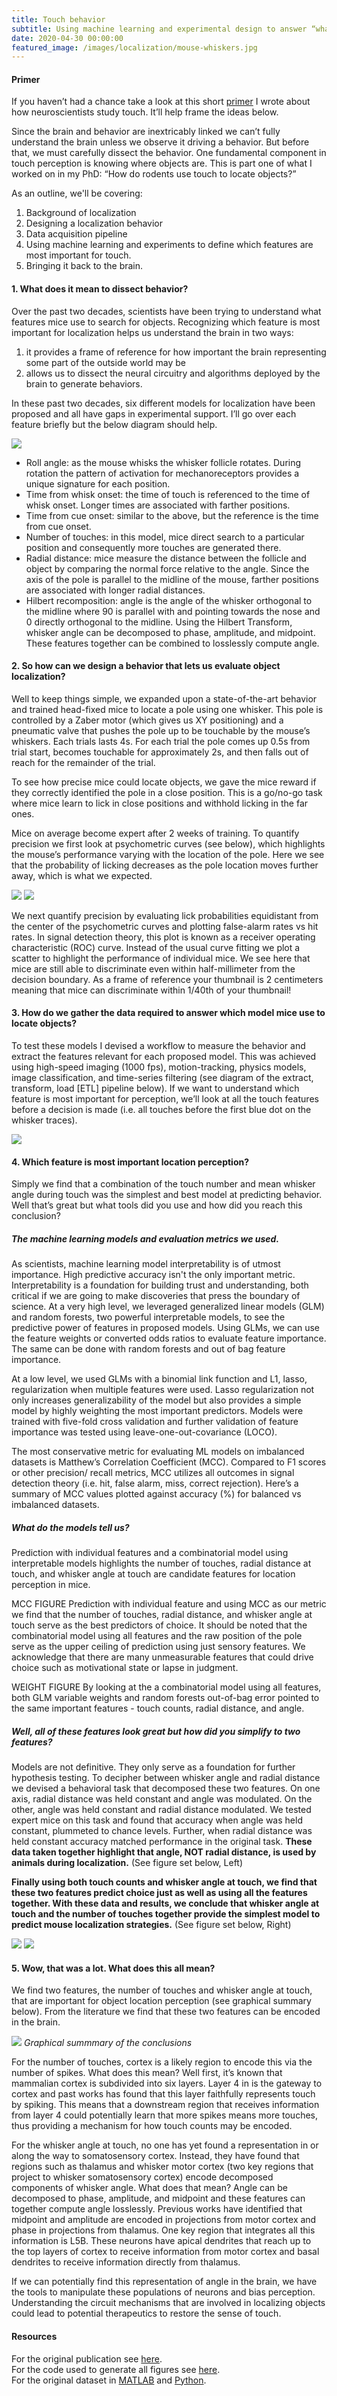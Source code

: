 ```yaml
---
title: Touch behavior
subtitle: Using machine learning and experimental design to answer “what is the behavioral basis of touch localization?”
date: 2020-04-30 00:00:00
featured_image: /images/localization/mouse-whiskers.jpg
---
```


#### Primer
If you haven’t had a chance take a look at this short [primer](http://jacheung.com/blog/neuroscience-primer) I wrote about how neuroscientists study touch. It’ll help frame the ideas below. 

Since the brain and behavior are inextricably linked we can’t fully understand the brain unless we observe it driving a behavior. But before that, we must carefully dissect the behavior. One fundamental component in touch perception is knowing where objects are. This is part one of what I worked on in my PhD: “How do rodents use touch to locate objects?”

As an outline, we'll be covering: 
1. Background of localization 
2. Designing a localization behavior
3. Data acquisition pipeline
4. Using machine learning and experiments to define which features are most important for touch. 
5. Bringing it back to the brain. 

#### 1. What does it mean to dissect behavior? 

Over the past two decades, scientists have been trying to understand what features mice use to search for objects. Recognizing which feature is most important for localization helps us understand the brain in two ways:

 1. it provides a frame of reference for how important the brain representing some part of the outside world may be
 2. allows us to dissect the neural circuitry and algorithms deployed by the brain to generate behaviors.

In these past two decades, six different models for localization have been proposed and all have gaps in experimental support. I’ll go over each feature briefly but the below diagram should help.

![](/images/projects/localization/models.png)

* Roll angle: as the mouse whisks the whisker follicle rotates. During rotation the pattern of activation for mechanoreceptors provides a unique signature for each position. 
* Time from whisk onset: the time of touch is referenced to the time of whisk onset. Longer times are associated with farther positions.
* Time from cue onset: similar to the above, but the reference is the time from cue onset. 
* Number of touches: in this model, mice direct search to a particular position and consequently more touches are generated there. 
* Radial distance: mice measure the distance between the follicle and object by comparing the normal force relative to the angle. Since the axis of the pole is parallel to the midline of the mouse, farther positions are associated with longer radial distances.
* Hilbert recomposition: angle is the angle of the whisker orthogonal to the midline where 90 is parallel with and pointing towards the nose and 0 directly orthogonal to the midline. Using the Hilbert Transform, whisker angle can be decomposed to phase, amplitude, and midpoint. These features together can be combined to losslessly compute angle. 

#### 2. So how can we design a behavior that lets us evaluate object localization? 
Well to keep things simple, we expanded upon a state-of-the-art behavior and trained head-fixed mice to locate a pole using one whisker. This pole is controlled by a Zaber motor (which gives us XY positioning) and a pneumatic valve that pushes the pole up to be touchable by the mouse’s whiskers. Each trials lasts 4s. For each trial the pole comes up 0.5s from trial start, becomes touchable for approximately 2s, and then falls out of reach for the remainder of the trial. 

To see how precise mice could locate objects, we gave the mice reward if they correctly identified the pole in a close position. This is a go/no-go task where mice learn to lick in close positions and withhold licking in the far ones. 

Mice on average become expert after 2 weeks of training. To quantify precision we first look at psychometric curves (see below), which highlights the mouse’s performance varying with the location of the pole. Here we see that the probability of licking decreases as the pole location moves further away, which is what we expected. 

<div class="gallery" data-columns="2">
	<img src="/images/projects/localization/psychometric-curves.png">
	<img src="/images/projects/localization/localization-precision.png">
</div>


 We next quantify precision by evaluating lick probabilities equidistant from the center of the psychometric curves and plotting false-alarm rates vs hit rates. In signal detection theory, this plot is known as a receiver operating characteristic (ROC) curve. Instead of the usual curve fitting we plot a scatter to highlight the performance of individual mice. We see here that mice are still able to discriminate even within half-millimeter from the decision boundary. As a frame of reference your thumbnail is 2 centimeters meaning that mice can discriminate within 1/40th of your thumbnail!

#### 3. How do we gather the data required to answer which model mice use to locate objects? 

To test these models I devised a workflow to measure the behavior and extract the features relevant for each proposed model. This was achieved using high-speed imaging (1000 fps), motion-tracking, physics models, image classification, and time-series filtering (see diagram of the extract, transform, load [ETL] pipeline below). If we want to understand which feature is most important for perception, we’ll look at all the touch features before a decision is made (i.e. all touches before the first blue dot on the whisker traces). 

![](/images/projects/localization/workflow.png)

#### 4. Which feature is most important location perception? 

Simply we find that a combination of the touch number and mean whisker angle during touch was the simplest and best model at predicting behavior. Well that’s great but what tools did you use and how did you reach this conclusion? 

##### The machine learning models and evaluation metrics we used. 

As scientists, machine learning model interpretability is of utmost importance. High predictive accuracy isn't the only important metric. Interpretability is a foundation for building trust and understanding, both critical if we are going to make discoveries that press the boundary of science. At a very high level, we leveraged generalized linear models (GLM) and random forests, two powerful interpretable models, to see the predictive power of features in proposed models. Using GLMs, we can use the feature weights or converted odds ratios to evaluate feature importance. The same can be done with random forests and out of bag feature importance. 

At a low level, we used GLMs with a binomial link function and L1, lasso, regularization when multiple features were used. Lasso regularization not only increases generalizability of the model but also provides a simple model by highly weighting the most important predictors. Models were trained with five-fold cross validation and further validation of feature importance was tested using leave-one-out-covariance (LOCO).

The most conservative metric for evaluating ML models on imbalanced datasets is Matthew’s Correlation Coefficient (MCC). Compared to F1 scores or other precision/ recall metrics, MCC utilizes all outcomes in signal detection theory (i.e. hit, false alarm, miss, correct rejection). Here’s a summary of MCC values plotted against accuracy (%) for balanced vs imbalanced datasets.

##### What do the models tell us?  

Prediction with individual features and a combinatorial model using  interpretable models highlights the number of touches, radial distance at touch, and whisker angle at touch are candidate features for location perception in mice.

MCC FIGURE
Prediction with individual feature and using MCC as our metric we find that the number of touches, radial distance, and whisker angle at touch serve as the best predictors of choice. It should be noted that the combinatorial model using all features and the raw position of the pole serve as the upper ceiling of prediction using just sensory features. We acknowledge that there are many unmeasurable features that could drive choice such as motivational state or lapse in judgment.

WEIGHT FIGURE
By looking at the a combinatorial model using all features, both GLM variable weights and random forests out-of-bag error pointed to the same important features -  touch counts, radial distance, and angle. 

##### Well, all of these features look great but how did you simplify to two features? 

Models are not definitive. They only serve as a foundation for further hypothesis testing. To decipher between whisker angle and radial distance we devised a behavioral task that decomposed these two features. On one axis, radial distance was held constant and angle was modulated. On the other, angle was held constant and radial distance modulated. We tested expert mice on this task and found that accuracy when angle was held constant, plummeted to chance levels. Further, when radial distance was held constant accuracy matched performance in the original task. **These data taken together highlight that angle, NOT radial distance, is used by animals during localization.** (See figure set below, Left)

**Finally using both touch counts and whisker angle at touch, we find that these two features predict choice just as well as using all the features together. With these data and results, we conclude that whisker angle at touch and the number of touches together provide the simplest model to predict mouse localization strategies.** (See figure set below, Right)

<div class="gallery" data-columns="2">
	<img src="/images/projects/localization/task-decomposition.png">
	<img src="/images/projects/localization/combined-vs-simple.png">
</div>


#### 5. Wow, that was a lot. What does this all mean? 
We find two features, the number of touches and whisker angle at touch, that are important for object location perception (see graphical summary below). From the literature we find that these two features can be encoded in the brain. 

![](/images/projects/localization/model-summary.png)
*Graphical summmary of the conclusions*

For the number of touches, cortex is a likely region to encode this via the number of spikes. What does this mean? Well first, it’s known that mammalian cortex is subdivided into six layers. Layer 4 in is the gateway to cortex and past works has found that this layer faithfully represents touch by spiking. This means that a downstream region that receives information from layer 4 could potentially learn that more spikes means more touches, thus providing a mechanism for how touch counts may be encoded. 

For the whisker angle at touch, no one has yet found a representation in or along the way to somatosensory cortex. Instead, they have found that regions such as thalamus and whisker motor cortex (two key regions that project to whisker somatosensory cortex) encode decomposed components of whisker angle. What does that mean? Angle can be decomposed to phase, amplitude, and midpoint and these features can together compute angle losslessly. Previous works have identified that midpoint and amplitude are encoded in projections from motor cortex and phase in projections from thalamus. One key region that integrates all this information is L5B. These neurons have apical dendrites that reach up to the top layers of cortex to receive information from motor cortex and basal dendrites to receive information directly from thalamus. 

If we can potentially find this representation of angle in the brain, we have the tools to manipulate these populations of neurons and bias perception. Understanding the circuit mechanisms that are involved in localizing objects could lead to potential therapeutics to restore the sense of touch. 

#### Resources
For the original publication see [here](https://www.sciencedirect.com/science/article/pii/S0960982219309480).  
For the code used to generate all figures see [here](https://github.com/jacheung/localization-behavior).  
For the original dataset in [MATLAB](https://www.dropbox.com/s/0oxsc4uix5zd9dl/BV.mat) and [Python](https://www.dropbox.com/s/0oxsc4uix5zd9dl/BV.mat).
